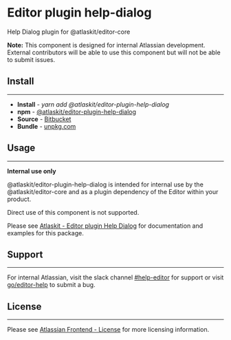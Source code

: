# Editor plugin help-dialog

Help Dialog plugin for @atlaskit/editor-core

**Note:** This component is designed for internal Atlassian development.
External contributors will be able to use this component but will not be able to submit issues.

## Install
---
- **Install** - *yarn add @atlaskit/editor-plugin-help-dialog*
- **npm** - [@atlaskit/editor-plugin-help-dialog](https://www.npmjs.com/package/@atlaskit/editor-plugin-help-dialog)
- **Source** - [Bitbucket](https://bitbucket.org/atlassian/atlassian-frontend/src/master/packages/editor/editor-plugin-help-dialog)
- **Bundle** - [unpkg.com](https://unpkg.com/@atlaskit/editor-plugin-help-dialog/dist/)

## Usage
---
**Internal use only**

@atlaskit/editor-plugin-help-dialog is intended for internal use by the @atlaskit/editor-core and as a plugin dependency of the Editor within your product.

Direct use of this component is not supported.

Please see [Atlaskit - Editor plugin Help Dialog](https://atlaskit.atlassian.com/packages/editor/editor-plugin-help-dialog) for documentation and examples for this package.

## Support
---
For internal Atlassian, visit the slack channel [#help-editor](https://atlassian.slack.com/archives/CFG3PSQ9E) for support or visit [go/editor-help](https://go/editor-help) to submit a bug.
## License
---
Please see [Atlassian Frontend - License](https://hello.atlassian.net/wiki/spaces/AF/pages/2589099144/Documentation#License) for more licensing information.
